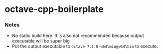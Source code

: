 octave-cpp-boilerplate
======================
### Notes
- No static build here. It is also not recommended because output executable will be super big
- Put the output executable to `octave-7.1.0-w64\mingw64\bin` to execute.